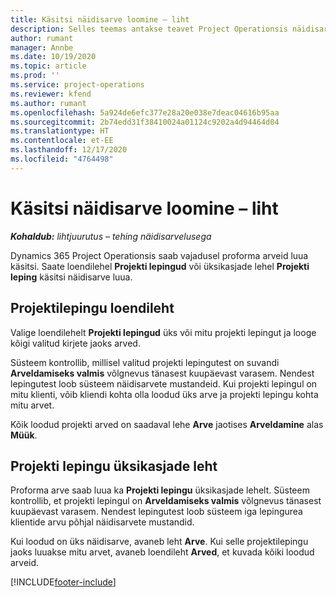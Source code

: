 ```yaml
---
title: Käsitsi näidisarve loomine – liht
description: Selles teemas antakse teavet Project Operationsis näidisarvete käsitsi loomise kohta.
author: rumant
manager: Annbe
ms.date: 10/19/2020
ms.topic: article
ms.prod: ''
ms.service: project-operations
ms.reviewer: kfend
ms.author: rumant
ms.openlocfilehash: 5a924de6efc377e28a20e038e7deac04616b95aa
ms.sourcegitcommit: 2b74edd31f38410024a01124c9202a4d94464d04
ms.translationtype: HT
ms.contentlocale: et-EE
ms.lasthandoff: 12/17/2020
ms.locfileid: "4764498"
---
```

# <a name="create-a-manual-proforma-invoice---lite"></a>Käsitsi näidisarve loomine – liht

_**Kohaldub:** lihtjuurutus – tehing näidisarvelusega_

Dynamics 365 Project Operationsis saab vajadusel proforma arveid luua käsitsi. Saate loendilehel **Projekti lepingud** või üksikasjade lehel **Projekti leping** käsitsi näidisarve luua.

##  <a name="project-contracts-list-page"></a>Projektilepingu loendileht

Valige loendilehelt **Projekti lepingud** üks või mitu projekti lepingut ja looge kõigi valitud kirjete jaoks arved.

Süsteem kontrollib, millisel valitud projekti lepingutest on suvandi **Arveldamiseks valmis** võlgnevus tänasest kuupäevast varasem. Nendest lepingutest loob süsteem näidisarvete mustandeid. Kui projekti lepingul on mitu klienti, võib kliendi kohta olla loodud üks arve ja projekti lepingu kohta mitu arvet.

Kõik loodud projekti arved on saadaval lehe **Arve** jaotises **Arveldamine** alas **Müük**.

## <a name="project-contract-details-page"></a>Projekti lepingu üksikasjade leht

Proforma arve saab luua ka **Projekti lepingu** üksikasjade lehelt. Süsteem kontrollib, et projekti lepingul on **Arveldamiseks valmis** võlgnevus tänasest kuupäevast varasem. Nendest lepingutest loob süsteem iga lepingurea klientide arvu põhjal näidisarvete mustandid.

Kui loodud on üks näidisarve, avaneb leht **Arve**. Kui selle projektilepingu jaoks luuakse mitu arvet, avaneb loendileht **Arved**, et kuvada kõiki loodud arveid.


[!INCLUDE[footer-include](../../includes/footer-banner.md)]